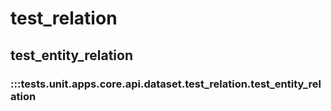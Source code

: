 # test_relation

## test_entity_relation

### :::tests.unit.apps.core.api.dataset.test_relation.test_entity_relation

